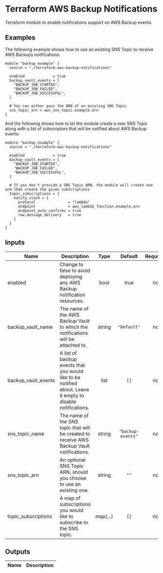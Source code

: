 # Terraform AWS Backup Notifications
Terraform module to enable notifications support on AWS Backup events.

## Examples
The following example shows how to use an existing SNS Topic to receive AWS Backups notifications:
```
module "backup_example" {
  source = "./terraform-aws-backup-notifications"

  enabled             = true
  backup_vault_events = [
    "BACKUP_JOB_STARTED",
    "BACKUP_JOB_FAILED",
    "BACKUP_JOB_SUCCESSFUL",
  ]

  # You can either pass the ARN of an existing SNS Topic
  sns_topic_arn = aws_sns_topic.example.arn
}
```

And the following shows how to let the module create a new SNS Topic along with a list of subscriptors that will be notified about AWS Backup events:
```
module "backup_example" {
  source = "./terraform-aws-backup-notifications"

  enabled             = true
  backup_vault_events = [
    "BACKUP_JOB_STARTED",
    "BACKUP_JOB_FAILED",
    "BACKUP_JOB_SUCCESSFUL",
  ]

  # If you don't provide a SNS Topic ARN, the module will create one and then create the given subscriptions
  topic_subscriptions = {
    notify_slack = {
      protocol               = "lambda"
      endpoint               = aws_lambda_function.example.arn
      endpoint_auto_confirms = true
      raw_message_delivery   = true
    }
  }
}
```


## Inputs

| Name | Description | Type | Default | Required |
|------|-------------|:----:|:-----:|:-----:|
| enabled | Change to false to avoid deploying any AWS Backup notification resources. | bool | true | no |
| backup_vault_name | The name of the AWS Backup Vault to which the notifications will be attached to. | string | `"Default"` | no |
| backup_vault_events | A list of backup events that you would like to be notified about. Leave it empty to disable notifications. | list | `[]` | no |
| sns_topic_name | The name of the SNS topic that will be created to receive AWS Backup Vault notifications. | string | `"backup-events"` | no |
| sns_topic_arn | An optional SNS Topic ARN, should you choose to use an existing one. | string | `""` | no |
| topic_subscriptions | A map of subscriptions you would like to subscribe to the SNS topic. | map(...) | `{}` | no |


## Outputs

| Name | Description |
|------|-------------|
